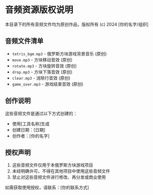 # 音频资源版权说明

本目录下的所有音频文件均为原创作品，版权所有 (c) 2024 [你的名字/组织]

## 音频文件清单

- `tetris_bgm.mp3` - 俄罗斯方块游戏背景音乐 (原创)
- `move.mp3` - 方块移动音效 (原创)
- `rotate.mp3` - 方块旋转音效 (原创)
- `drop.mp3` - 方块下落音效 (原创)
- `clear.mp3` - 消除行音效 (原创)
- `game_over.mp3` - 游戏结束音效 (原创)

## 创作说明

这些音频文件是通过以下方式创建的：
- 使用[工具名称]生成
- 创建日期：[日期]
- 创作者：[你的名字]

## 授权声明

1. 这些音频文件仅用于本俄罗斯方块游戏项目
2. 未经明确许可，不得在其他项目中使用这些音频文件
3. 禁止对这些音频文件进行修改、再分发或商业使用

如需获取使用授权，请联系：[你的联系方式] 